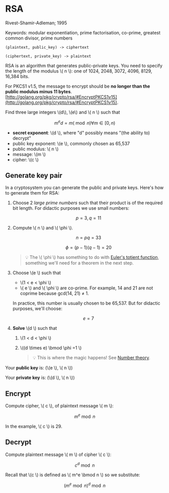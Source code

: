 # RSA

Rivest-Shamir-Adleman; 1995

Keywords: modular exponentiation, prime factorisation, co-prime, greatest common divisor, prime numbers

```
(plaintext, public_key) -> ciphertext

(ciphertext, private_key) -> plaintext
```

RSA is an algorithm that generates public-private keys. You need to specify the length of the modulus \\( n \\): one of 1024, 2048, 3072, 4096, 8129, 16,384 bits.

For PKCS1 v1.5, the message to encrypt should be **no longer than the public modulus minus 11 bytes**. [http://golang.org/pkg/crypto/rsa/#EncryptPKCS1v15](http://golang.org/pkg/crypto/rsa/#EncryptPKCS1v15).

Find three large integers \\(d\\), \\(e\\) and \\( n \\) such that

$$
m^ed = m (\bmod n) \forall m \in [0,n)
$$

- **secret exponent**: \\(d \\), where "d" possibly means "(the ability to) decrypt"
- public key exponent: \\(e \\), commonly chosen as 65,537
- public modulus: \\( n \\)
- message: \\(m \\)
- cipher: \\(c \\)

## Generate key pair

In a cryptosystem you can generate the public and private keys. Here's how to generate them for RSA:

1. Choose 2 *large prime numbers* such that their product is of the required bit length. For didactic purposes we use small numbers:
    
    $$ p=3, q=11 $$
    
2. Compute \\( n \\) and \\( \phi \\).
    
    $$
    n = pq = 33
    $$
    
    $$
    \phi= (p-1)(q-1)=20
    $$

    > 💡 The \\( \phi \\) has something to do with [Euler's totient function](https://en.wikipedia.org/wiki/Euler%27s_totient_function), something we'll need for a theorem in the next step.
    
3. Choose \\(e \\) such that
    * \\(1 < e < \phi \\)
    * \\( e \\) and \\( \phi \\) are co-prime. For example, 14 and 21 are not coprime because gcd(14, 21) ≠ 1.
    
    In practice, this number is usually chosen to be 65,537. But for didactic purposes, we'll choose:

    $$
    e = 7
    $$
    

4. **Solve** \\(d \\) such that
    1. \\(1 < d < \phi \\)
    2. \\((d \times e) \bmod \phi =1 \\)
        
        > 💡 This is where the magic happens! See [Number theory](https://www.notion.so/Number-theory-3c7b334d25b74651b224c4998d3697f9).
        
    
Your **public key** is: (\\(e \\), \\( n \\))

Your **private key** is: (\\(d \\), \\( n \\))
    
## Encrypt

Compute cipher, \\( c \\), of plaintext message \\( m \\):
    
$$
m^e \bmod n
$$

In the example, \\( c \\) is 29.

## Decrypt
    
Compute plaintext message \\( m \\) of cipher \\( c \\):
    
$$
c^d \bmod n
$$

Recall that \\(c \\) is defined as \\( m^e \bmod n \\) so we substitute:

$$
(m^e \bmod n)^d \bmod n
$$

